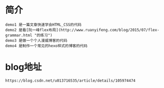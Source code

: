 # 简介

    demo1 是一篇文章快速学会HTML_CSS的代码
    demo2 是看[阮一峰flex布局](http://www.ruanyifeng.com/blog/2015/07/flex-grammar.html "的练习")
    demo3 是做一个个人漫威博客的代码
    demo4 是制作一个常见的hexo样式的博客的代码
   
# blog地址
    https://blog.csdn.net/u013716535/article/details/105974474
